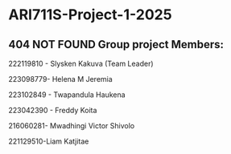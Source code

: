 # ARI711S-Project-1-2025
## 404 NOT FOUND Group project Members:

222119810 - Slysken Kakuva (Team Leader)

223098779- Helena M Jeremia

223102849 - Twapandula Haukena

223042390 - Freddy Koita

216060281- Mwadhingi Victor Shivolo

221129510-Liam Katjitae

